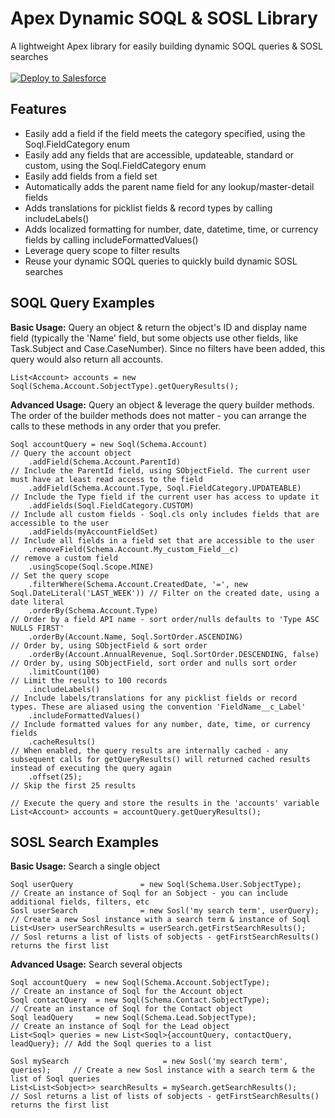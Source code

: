# Apex Dynamic SOQL & SOSL Library
A lightweight Apex library for easily building dynamic SOQL queries & SOSL searches<br /><br />
<a href="https://githubsfdeploy.herokuapp.com" target="_blank">
    <img alt="Deploy to Salesforce" src="https://raw.githubusercontent.com/afawcett/githubsfdeploy/master/deploy.png">
</a>

## Features
* Easily add a field if the field meets the category specified, using the Soql.FieldCategory enum
* Easily add any fields that are accessible, updateable, standard or custom, using the Soql.FieldCategory enum
* Easily add fields from a field set
* Automatically adds the parent name field for any lookup/master-detail fields
* Adds translations for picklist fields & record types by calling includeLabels()
* Adds localized formatting for number, date, datetime, time, or currency fields by calling includeFormattedValues()
* Leverage query scope to filter results
* Reuse your dynamic SOQL queries to quickly build dynamic SOSL searches

## SOQL Query Examples
**Basic Usage:** Query an object & return the object's ID and display name field (typically the 'Name' field, but some objects use other fields, like Task.Subject and Case.CaseNumber). Since no filters have been added, this query would also return all accounts.

```
List<Account> accounts = new Soql(Schema.Account.SobjectType).getQueryResults();
```

**Advanced Usage:** Query an object & leverage the query builder methods. The order of the builder methods does not matter - you can arrange the calls to these methods in any order that you prefer.

```
Soql accountQuery = new Soql(Schema.Account)                                         // Query the account object
    .addField(Schema.Account.ParentId)                                               // Include the ParentId field, using SObjectField. The current user must have at least read access to the field
    .addField(Schema.Account.Type, Soql.FieldCategory.UPDATEABLE)                    // Include the Type field if the current user has access to update it
    .addFields(Soql.FieldCategory.CUSTOM)                                            // Include all custom fields - Soql.cls only includes fields that are accessible to the user
    .addFields(myAccountFieldSet)                                                    // Include all fields in a field set that are accessible to the user
    .removeField(Schema.Account.My_custom_Field__c)                                  // remove a custom field
    .usingScope(Soql.Scope.MINE)                                                     // Set the query scope
    .filterWhere(Schema.Account.CreatedDate, '=', new Soql.DateLiteral('LAST_WEEK')) // Filter on the created date, using a date literal
    .orderBy(Schema.Account.Type)                                                    // Order by a field API name - sort order/nulls defaults to 'Type ASC NULLS FIRST'
    .orderBy(Account.Name, Soql.SortOrder.ASCENDING)                                 // Order by, using SObjectField & sort order
    .orderBy(Account.AnnualRevenue, Soql.SortOrder.DESCENDING, false)                // Order by, using SObjectField, sort order and nulls sort order
    .limitCount(100)                                                                 // Limit the results to 100 records
    .includeLabels()                                                                 // Include labels/translations for any picklist fields or record types. These are aliased using the convention 'FieldName__c_Label'
    .includeFormattedValues()                                                        // Include formatted values for any number, date, time, or currency fields
    .cacheResults()                                                                  // When enabled, the query results are internally cached - any subsequent calls for getQueryResults() will returned cached results instead of executing the query again
    .offset(25);                                                                     // Skip the first 25 results

// Execute the query and store the results in the 'accounts' variable
List<Account> accounts = accountQuery.getQueryResults();
```

## SOSL Search Examples
**Basic Usage:** Search a single object

```
Soql userQuery               = new Soql(Schema.User.SobjectType);     // Create an instance of Soql for an Sobject - you can include additional fields, filters, etc
Sosl userSearch              = new Sosl('my search term', userQuery); // Create a new Sosl instance with a search term & instance of Soql
List<User> userSearchResults = userSearch.getFirstSearchResults();    // Sosl returns a list of lists of sobjects - getFirstSearchResults() returns the first list
```

**Advanced Usage:** Search several objects

```
Soql accountQuery  = new Soql(Schema.Account.SobjectType);                  // Create an instance of Soql for the Account object
Soql contactQuery  = new Soql(Schema.Contact.SobjectType);                  // Create an instance of Soql for the Contact object
Soql leadQuery     = new Soql(Schema.Lead.SobjectType);                     // Create an instance of Soql for the Lead object
List<Soql> queries = new List<Soql>{accountQuery, contactQuery, leadQuery}; // Add the Soql queries to a list

Sosl mySearch                     = new Sosl('my search term', queries);     // Create a new Sosl instance with a search term & the list of Soql queries
List<List<Sobject>> searchResults = mySearch.getSearchResults();             // Sosl returns a list of lists of sobjects - getFirstSearchResults() returns the first list
```